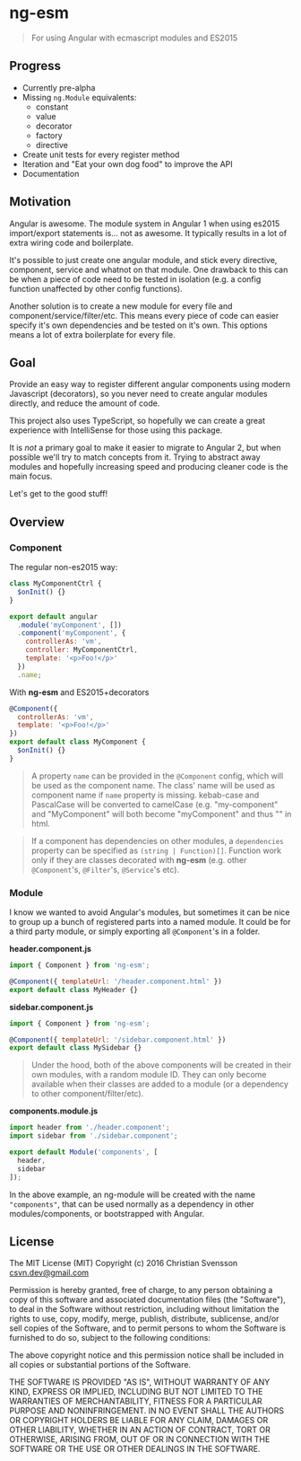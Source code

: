 # ng-esm

> For using Angular with ecmascript modules and ES2015

## Progress
* Currently pre-alpha
* Missing  `ng.Module` equivalents:
    * constant
    * value
    * decorator
    * factory
    * directive
* Create unit tests for every register method
* Iteration and "Eat your own dog food" to improve the API
* Documentation

## Motivation

Angular is awesome. The module system in Angular 1 when using es2015 import/export statements is... not as awesome. It typically results in a lot of extra wiring code and boilerplate.

It's possible to just create one angular module, and stick every directive, component, service and whatnot on that module. One drawback to this can be when a piece of code need to be tested in isolation (e.g. a config function unaffected by other config functions).

Another solution is to create a new module for every file and component/service/filter/etc. This means every piece of code can easier specify it's own dependencies and be tested on it's own. This options means a lot of extra boilerplate for every file.


## Goal

Provide an easy way to register different angular components using modern Javascript (decorators), so you never need to create angular modules directly, and reduce the amount of code.

This project also uses TypeScript, so hopefully we can create a great experience with IntelliSense for those using this package.

It is *not* a primary goal to make it easier to migrate to Angular 2, but when possible we'll try to match concepts from it. Trying to abstract away modules and hopefully increasing speed and producing cleaner code is the main focus.

Let's get to the good stuff!


## Overview

### Component

The regular non-es2015 way:
```javascript
class MyComponentCtrl {
  $onInit() {}
}

export default angular
  .module('myComponent', [])
  .component('myComponent', {
    controllerAs: 'vm',
    controller: MyComponentCtrl,
    template: '<p>Foo!</p>'
  })
  .name;
```

With **ng-esm** and ES2015+decorators
```javascript
@Component({
  controllerAs: 'vm',
  template: '<p>Foo!</p>'
})
export default class MyComponent {
  $onInit() {}
}
```

> A property `name` can be provided in the `@Component` config, which will be used as the component name. The class' name will be used as component name if `name` property is missing. kebab-case and PascalCase will be converted to camelCase (e.g. "my-component" and "MyComponent" will both become "myComponent" and thus "<my-component>" in html.

> If a component has dependencies on other modules, a `dependencies` property can be specified as `(string | Function)[]`. Function work only if they are classes decorated with **ng-esm** (e.g. other `@Component`'s, `@Filter`'s, `@Service`'s etc).

### Module

I know we wanted to avoid Angular's modules, but sometimes it can be nice to group up a bunch of registered parts into a named module. It could be for a third party module, or simply exporting all `@Component`'s in a folder.

**header.component.js**
```javascript
import { Component } from 'ng-esm';

@Component({ templateUrl: '/header.component.html' })
export default class MyHeader {}
```

**sidebar.component.js**
```javascript
import { Component } from 'ng-esm';

@Component({ templateUrl: '/sidebar.component.html' })
export default class MySidebar {}
```

> Under the hood, both of the above components will be created in their own modules, with a random module ID. They can only become available when their classes are added to a module (or a dependency to other component/filter/etc).

**components.module.js**
```javascript
import header from './header.component';
import sidebar from './sidebar.component';

export default Module('components', [
  header,
  sidebar
]);
```

In the above example, an ng-module will be created with the name `"components"`, that can be used normally as a dependency in other modules/components, or bootstrapped with Angular.





## License
The MIT License (MIT)
Copyright (c) 2016 Christian Svensson <csvn.dev@gmail.com>

Permission is hereby granted, free of charge, to any person obtaining a copy of this software and associated documentation files (the "Software"), to deal in the Software without restriction, including without limitation the rights to use, copy, modify, merge, publish, distribute, sublicense, and/or sell copies of the Software, and to permit persons to whom the Software is furnished to do so, subject to the following conditions:

The above copyright notice and this permission notice shall be included in all copies or substantial portions of the Software.

THE SOFTWARE IS PROVIDED "AS IS", WITHOUT WARRANTY OF ANY KIND, EXPRESS OR IMPLIED, INCLUDING BUT NOT LIMITED TO THE WARRANTIES OF MERCHANTABILITY, FITNESS FOR A PARTICULAR PURPOSE AND NONINFRINGEMENT. IN NO EVENT SHALL THE AUTHORS OR COPYRIGHT HOLDERS BE LIABLE FOR ANY CLAIM, DAMAGES OR OTHER LIABILITY, WHETHER IN AN ACTION OF CONTRACT, TORT OR OTHERWISE, ARISING FROM, OUT OF OR IN CONNECTION WITH THE SOFTWARE OR THE USE OR OTHER DEALINGS IN THE SOFTWARE.